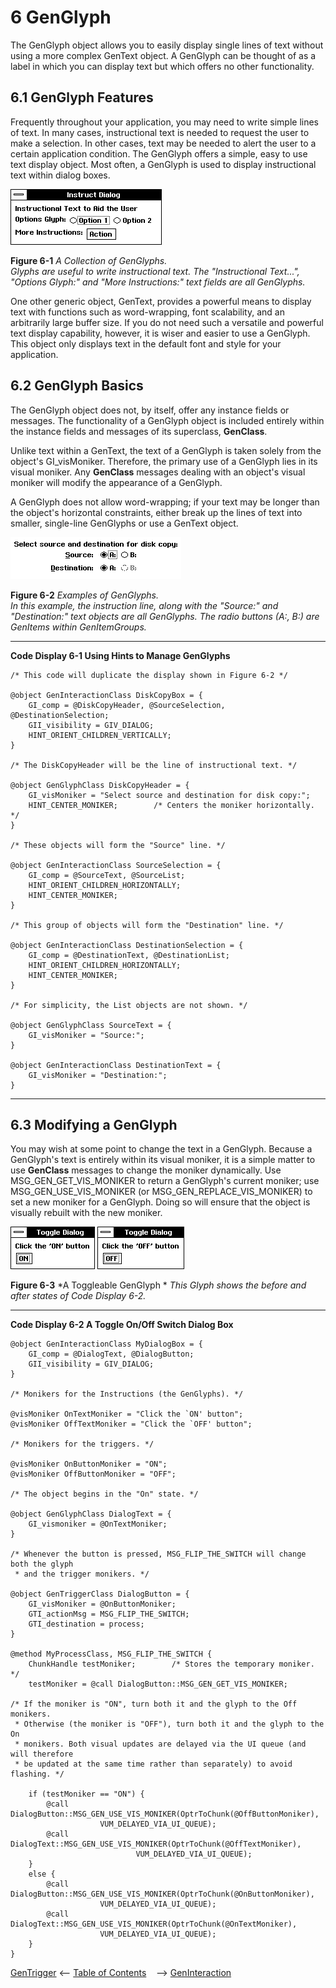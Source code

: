 # 6 GenGlyph

The GenGlyph object allows you to easily display single lines of text without 
using a more complex GenText object. A GenGlyph can be thought of as a 
label in which you can display text but which offers no other functionality.

## 6.1 GenGlyph Features

Frequently throughout your application, you may need to write simple lines 
of text. In many cases, instructional text is needed to request the user to 
make a selection. In other cases, text may be needed to alert the user to a 
certain application condition. The GenGlyph offers a simple, easy to use text 
display object. Most often, a GenGlyph is used to display instructional text 
within dialog boxes.

![image info](Figures/Fig6-1.png)

**Figure 6-1** *A Collection of GenGlyphs.*  
*Glyphs are useful to write instructional text. The "Instructional Text...", 
"Options Glyph:" and "More Instructions:" text fields are all GenGlyphs.*

One other generic object, GenText, provides a powerful means to display text 
with functions such as word-wrapping, font scalability, and an arbitrarily 
large buffer size. If you do not need such a versatile and powerful text display 
capability, however, it is wiser and easier to use a GenGlyph. This object only 
displays text in the default font and style for your application.

## 6.2 GenGlyph Basics

The GenGlyph object does not, by itself, offer any instance fields or messages. 
The functionality of a GenGlyph object is included entirely within the 
instance fields and messages of its superclass, **GenClass**.

Unlike text within a GenText, the text of a GenGlyph is taken solely from the 
object's GI_visMoniker. Therefore, the primary use of a GenGlyph lies in its 
visual moniker. Any **GenClass** messages dealing with an object's visual 
moniker will modify the appearance of a GenGlyph.

A GenGlyph does not allow word-wrapping; if your text may be longer than 
the object's horizontal constraints, either break up the lines of text into 
smaller, single-line GenGlyphs or use a GenText object. 

![image info](Figures/Fig6-2.png)

**Figure 6-2** *Examples of GenGlyphs.*  
*In this example, the instruction line, along with the "Source:" and 
"Destination:" text objects are all GenGlyphs. 
The radio buttons (A:, B:) are GenItems within GenItemGroups.*

----------
**Code Display 6-1 Using Hints to Manage GenGlyphs**

	/* This code will duplicate the display shown in Figure 6-2 */

	@object GenInteractionClass DiskCopyBox = {
		GI_comp = @DiskCopyHeader, @SourceSelection, @DestinationSelection;
		GII_visibility = GIV_DIALOG;
		HINT_ORIENT_CHILDREN_VERTICALLY;
	}

	/* The DiskCopyHeader will be the line of instructional text. */

	@object GenGlyphClass DiskCopyHeader = {
		GI_visMoniker = "Select source and destination for disk copy:";
		HINT_CENTER_MONIKER;		/* Centers the moniker horizontally. */
	}

	/* These objects will form the "Source" line. */

	@object GenInteractionClass SourceSelection = {
		GI_comp = @SourceText, @SourceList;
		HINT_ORIENT_CHILDREN_HORIZONTALLY;
		HINT_CENTER_MONIKER;
	}

	/* This group of objects will form the "Destination" line. */

	@object GenInteractionClass DestinationSelection = {
		GI_comp = @DestinationText, @DestinationList;
		HINT_ORIENT_CHILDREN_HORIZONTALLY;
		HINT_CENTER_MONIKER;
	}

	/* For simplicity, the List objects are not shown. */

	@object GenGlyphClass SourceText = {
		GI_visMoniker = "Source:";
	}

	@object GenInteractionClass DestinationText = {
		GI_visMoniker = "Destination:";
	}

----------
## 6.3 Modifying a GenGlyph

You may wish at some point to change the text in a GenGlyph. Because a 
GenGlyph's text is entirely within its visual moniker, it is a simple matter to 
use **GenClass** messages to change the moniker dynamically. Use 
MSG_GEN_GET_VIS_MONIKER to return a GenGlyph's current moniker; use 
MSG_GEN_USE_VIS_MONIKER (or MSG_GEN_REPLACE_VIS_MONIKER) to 
set a new moniker for a GenGlyph. Doing so will ensure that the object is 
visually rebuilt with the new moniker.

![image info](Figures/Fig6-3a.png) ![image info](Figures/Fig6-3b.png)

**Figure 6-3** *A Toggleable GenGlyph * 
*This Glyph shows the before and after states of Code Display 6-2.*

----------

**Code Display 6-2 A Toggle On/Off Switch Dialog Box**

	@object GenInteractionClass MyDialogBox = {
		GI_comp = @DialogText, @DialogButton;
		GII_visibility = GIV_DIALOG;
	}
	
	/* Monikers for the Instructions (the GenGlyphs). */

	@visMoniker OnTextMoniker = "Click the `ON' button";
	@visMoniker OffTextMoniker = "Click the `OFF' button";

	/* Monikers for the triggers. */

	@visMoniker OnButtonMoniker = "ON";
	@visMoniker OffButtonMoniker = "OFF";

	/* The object begins in the "On" state. */

	@object GenGlyphClass DialogText = {
		GI_vismoniker = @OnTextMoniker;
	}

	/* Whenever the button is pressed, MSG_FLIP_THE_SWITCH will change both the glyph
	 * and the trigger monikers. */

	@object GenTriggerClass DialogButton = {
		GI_visMoniker = @OnButtonMoniker;
		GTI_actionMsg = MSG_FLIP_THE_SWITCH;
		GTI_destination = process;
	}

	@method MyProcessClass, MSG_FLIP_THE_SWITCH {
		ChunkHandle testMoniker;		/* Stores the temporary moniker. */
		testMoniker = @call DialogButton::MSG_GEN_GET_VIS_MONIKER;

	/* If the moniker is "ON", turn both it and the glyph to the Off monikers.
	 * Otherwise (the moniker is "OFF"), turn both it and the glyph to the On
	 * monikers. Both visual updates are delayed via the UI queue (and will therefore
	 * be updated at the same time rather than separately) to avoid flashing. */

		if (testMoniker == "ON") {
			@call DialogButton::MSG_GEN_USE_VIS_MONIKER(OptrToChunk(@OffButtonMoniker),
						VUM_DELAYED_VIA_UI_QUEUE);
			@call DialogText::MSG_GEN_USE_VIS_MONIKER(OptrToChunk(@OffTextMoniker),
								VUM_DELAYED_VIA_UI_QUEUE);
		}
		else {
			@call DialogButton::MSG_GEN_USE_VIS_MONIKER(OptrToChunk(@OnButtonMoniker),
						VUM_DELAYED_VIA_UI_QUEUE);
			@call DialogText::MSG_GEN_USE_VIS_MONIKER(OptrToChunk(@OnTextMoniker),
						VUM_DELAYED_VIA_UI_QUEUE);
		}
	}

[GenTrigger](ogentrg.md) <-- [Table of Contents](../objects.md) &nbsp;&nbsp; --> [GenInteraction](ogenint.md)